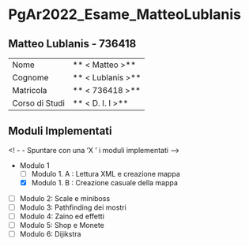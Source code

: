 # PgAr2022_Esame_MatteoLublanis
## Matteo Lublanis - 736418

|                |                 |
| -------------- | --------------- |
| Nome | ** < Matteo >** |
| Cognome | ** < Lublanis >** |
| Matricola | ** < 736418 >** |
| Corso di Studi | ** < D. I. I >** |

## Moduli Implementati

<! - - Spuntare con una ’X ’ i moduli implementati -->

- Modulo 1
  - [ ] Modulo 1. A : Lettura XML e creazione mappa
  - [X] Modulo 1. B : Creazione casuale della mappa
- [ ] Modulo 2: Scale e miniboss
- [ ] Modulo 3: Pathfinding dei mostri
- [ ] Modulo 4: Zaino ed effetti
- [ ] Modulo 5: Shop e Monete
- [ ] Modulo 6: Dijikstra
